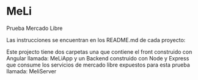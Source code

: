 # MeLi
Prueba Mercado Libre

Las instrucciones se encuentran en los README.md de cada proyecto:

Este projecto tiene dos carpetas una que contiene el front construido con Angular llamada: MeLiApp y un Backend construido con Node y Express que consume los servicios de mercado libre expuestos para esta prueba llamada: MeliServer
